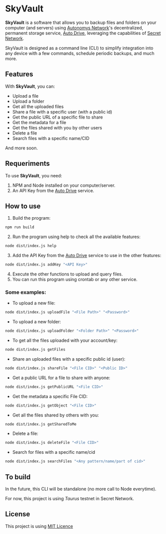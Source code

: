 # SkyVault

**SkyVault** is a software that allows you to backup files and folders on your computer (and servers) using [Autonomys Network](https://autonomys.xyz/)'s decentralized, permanent storage service, [Auto Drive](https://ai3.storage/), leveraging the capabilities of [Secret Network](https://scrt.network/).

SkyVault is designed as a command line (CLI) to simplify integration into any device with a few commands, schedule periodic backups, and much more.

## Features

With **SkyVault**, you can:

- Upload a file
- Upload a folder
- Get all the uploaded files
- Share a file with a specific user (with a public id)
- Get the public URL of a specific file to share
- Get the metadata for a file
- Get the files shared with you by other users
- Delete a file
- Search files with a specific name/CID

And more soon.

## Requeriments

To use **SkyVault**, you need:
1. NPM and Node installed on your computer/server.
2. An API Key from the [Auto Drive](https://ai3.storage/) service.

## How to use

1. Build the program:

```bash
npm run build
```

2. Run the program using help to check all the available features:

```bash
node dist/index.js help
```

3. Add the API Key from the [Auto Drive](https://ai3.storage/) service to use in the other features:

```bash
node dist/index.js addKey "<API Key>"
```

4. Execute the other functions to upload and query files.
5. You can run this program using crontab or any other service.

### Some examples:

- To upload a new file:

```bash
node dist/index.js uploadFile "<File Path>" "<Password>"
```

- To upload a new folder:

```bash
node dist/index.js uploadFolder "<Folder Path>" "<Password>"
```

- To get all the files uploaded with your account/key:

```bash
node dist/index.js getFiles
```

- Share an uploaded files with a specific public id (user):

```bash
node dist/index.js shareFile "<File CID>" "<Public ID>"
```

- Get a public URL for a file to share with anyone:

```bash
node dist/index.js getPublicURL "<File CID>"
```

- Get the metadata a specific File CID:

```bash
node dist/index.js getObject "<File CID>"
```

- Get all the files shared by others with you:

```bash
node dist/index.js getSharedToMe
```

- Delete a file:

```bash
node dist/index.js deleteFile "<File CID>"
```

- Search for files with a specific name/cid

```bash
node dist/index.js searchFiles "<Any pattern/name/part of cid>"
```

## To build

In the future, this CLI will be standalone (no more call to Node everytime).

For now, this project is using _Taurus_ testnet in Secret Network. 

## License

This project is using [MIT Licence](./LICENSE)